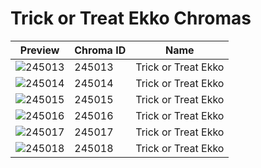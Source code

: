 # Trick or Treat Ekko Chromas

| Preview | Chroma ID | Name |
|---------|-----------|------|
| ![245013](https://raw.communitydragon.org/latest/plugins/rcp-be-lol-game-data/global/default/v1/champion-chroma-images/245/245013.png) | 245013 | Trick or Treat Ekko |
| ![245014](https://raw.communitydragon.org/latest/plugins/rcp-be-lol-game-data/global/default/v1/champion-chroma-images/245/245014.png) | 245014 | Trick or Treat Ekko |
| ![245015](https://raw.communitydragon.org/latest/plugins/rcp-be-lol-game-data/global/default/v1/champion-chroma-images/245/245015.png) | 245015 | Trick or Treat Ekko |
| ![245016](https://raw.communitydragon.org/latest/plugins/rcp-be-lol-game-data/global/default/v1/champion-chroma-images/245/245016.png) | 245016 | Trick or Treat Ekko |
| ![245017](https://raw.communitydragon.org/latest/plugins/rcp-be-lol-game-data/global/default/v1/champion-chroma-images/245/245017.png) | 245017 | Trick or Treat Ekko |
| ![245018](https://raw.communitydragon.org/latest/plugins/rcp-be-lol-game-data/global/default/v1/champion-chroma-images/245/245018.png) | 245018 | Trick or Treat Ekko |